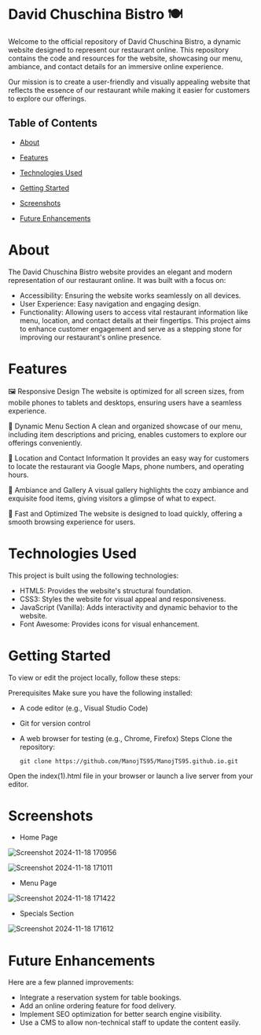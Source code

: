 # David Chuschina Bistro 🍽️
Welcome to the official repository of David Chuschina Bistro, a dynamic website designed to represent our restaurant online. This repository contains the code and resources for the website, showcasing our menu, ambiance, and contact details for an immersive online experience.

Our mission is to create a user-friendly and visually appealing website that reflects the essence of our restaurant while making it easier for customers to explore our offerings.

## Table of Contents
- [About](#About)

- [Features](#Features)

- [Technologies Used](#Technologies)

- [Getting Started](#Getting)

- [Screenshots](#Screenshots)

- [Future Enhancements](#Future)

# About
The David Chuschina Bistro website provides an elegant and modern representation of our restaurant online. It was built with a focus on:

- Accessibility: Ensuring the website works seamlessly on all devices.
- User Experience: Easy navigation and engaging design.
- Functionality: Allowing users to access vital restaurant information like menu, location, and contact details at their fingertips.
This project aims to enhance customer engagement and serve as a stepping stone for improving our restaurant's online presence.

# Features
🖼️ Responsive Design
The website is optimized for all screen sizes, from mobile phones to tablets and desktops, ensuring users have a seamless experience.

📖 Dynamic Menu Section
A clean and organized showcase of our menu, including item descriptions and pricing, enables customers to explore our offerings conveniently.

📍 Location and Contact Information
It provides an easy way for customers to locate the restaurant via Google Maps, phone numbers, and operating hours.

🌟 Ambiance and Gallery
A visual gallery highlights the cozy ambiance and exquisite food items, giving visitors a glimpse of what to expect.

🚀 Fast and Optimized
The website is designed to load quickly, offering a smooth browsing experience for users.

# Technologies Used
This project is built using the following technologies:

- HTML5: Provides the website's structural foundation.
- CSS3: Styles the website for visual appeal and responsiveness.
- JavaScript (Vanilla): Adds interactivity and dynamic behavior to the website.
- Font Awesome: Provides icons for visual enhancement.

# Getting Started
To view or edit the project locally, follow these steps:

Prerequisites
Make sure you have the following installed:

- A code editor (e.g., Visual Studio Code)
- Git for version control
- A web browser for testing (e.g., Chrome, Firefox)
Steps
Clone the repository:

      git clone https://github.com/ManojTS95/ManojTS95.github.io.git

Open the index(1).html file in your browser or launch a live server from your editor.

# Screenshots

- Home Page

![Screenshot 2024-11-18 170956](https://github.com/user-attachments/assets/7b693946-e659-4ba6-bfad-41da21256273)

![Screenshot 2024-11-18 171011](https://github.com/user-attachments/assets/48ce0223-90b0-49d3-9407-f9d8f159a7e1)

- Menu Page

![Screenshot 2024-11-18 171422](https://github.com/user-attachments/assets/2f9c0c72-78d7-4560-abb1-6e93d6b6d049)

- Specials Section
  
![Screenshot 2024-11-18 171612](https://github.com/user-attachments/assets/5dfa7a26-bd9c-447a-af06-09480004fad7)


 # Future Enhancements

Here are a few planned improvements:

- Integrate a reservation system for table bookings.
- Add an online ordering feature for food delivery.
- Implement SEO optimization for better search engine visibility.
- Use a CMS to allow non-technical staff to update the content easily.

